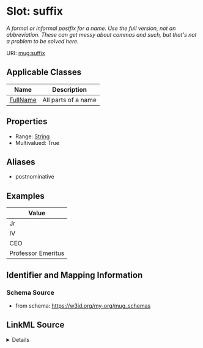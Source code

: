 # Slot: suffix
_A formal or informal postfix for a name. Use the full version, not an abbreviation. These can get messy about commas and such, but that's not a problem to be solved here._


URI: [mug:suffix](https://w3id.org/caufieldjh-in-space/mug_schemas/suffix)



<!-- no inheritance hierarchy -->




## Applicable Classes

| Name | Description |
| --- | --- |
[FullName](FullName.md) | All parts of a name






## Properties

* Range: [String](String.md)
* Multivalued: True






## Aliases


* postnominative




## Examples

| Value |
| --- |
| Jr |
| IV |
| CEO |
| Professor Emeritus |

## Identifier and Mapping Information







### Schema Source


* from schema: https://w3id.org/my-org/mug_schemas




## LinkML Source

<details>
```yaml
name: suffix
description: A formal or informal postfix for a name. Use the full version, not an
  abbreviation. These can get messy about commas and such, but that's not a problem
  to be solved here.
examples:
- value: Jr
- value: IV
- value: CEO
- value: Professor Emeritus
from_schema: https://w3id.org/my-org/mug_schemas
aliases:
- postnominative
rank: 1000
multivalued: true
alias: suffix
domain_of:
- FullName
range: string

```
</details>